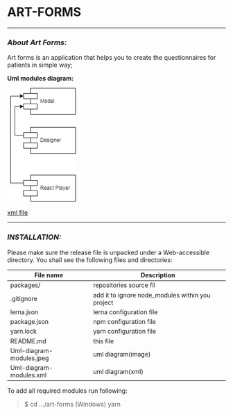 # ART-FORMS #
***
### _About Art Forms:_

Art forms is an application that helps you to create the questionnaires for patients in simple way;

**Uml modules diagram:**

![uml diagram](./Uml-diagram-modules.jpg)

[xml file](./Uml-diagram-modules.xml "Link for xml file")
***

### _INSTALLATION:_

Please make sure the release file is unpacked under a Web-accessible directory. You shall see the following files and directories:

File name                | Description
------------------------ | -----------------------
packages/                | repositories source fil
.gitignore               | add it to ignore node_modules within you project
lerna.json               | lerna configuration file
package.json             | npm configuration file
yarn.lock                | yarn configuration file
README.md                | this file
Uml-diagram-modules.jpeg | uml diagram(image)
Uml-diagram-modules.xml  | uml diagram(xml)

To add all required modules run following:
>$ cd .../art-forms            (Windows)
yarn

